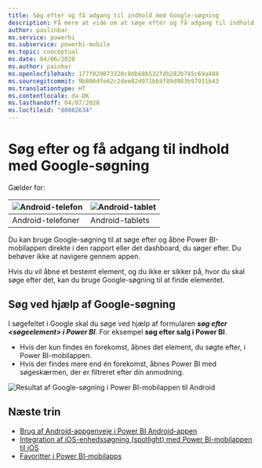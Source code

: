 ```yaml
---
title: Søg efter og få adgang til indhold med Google-søgning
description: Få mere at vide om at søge efter og få adgang til indhold med Google-søgning.
author: paulinbar
ms.service: powerbi
ms.subservice: powerbi-mobile
ms.topic: conceptual
ms.date: 04/06/2020
ms.author: painbar
ms.openlocfilehash: 177f029073320c8db68b532fdb282b745c69a408
ms.sourcegitcommit: 9b806dfe62c2dee82d971bb4f89d983b97931b43
ms.translationtype: HT
ms.contentlocale: da-DK
ms.lasthandoff: 04/07/2020
ms.locfileid: "80802634"
---
```

# <a name="find-and-access-your-content-with-google-search"></a>Søg efter og få adgang til indhold med Google-søgning

Gælder for:

| ![Android-telefon](./media/mobile-app-find-access-google-search/android-logo-40-px.png) | ![Android-tablet](./media/mobile-app-find-access-google-search/android-logo-40-px.png) |
|:--- |:--- |
| Android-telefoner |Android-tablets |

Du kan bruge Google-søgning til at søge efter og åbne Power BI-mobilappen direkte i den rapport eller det dashboard, du søger efter. Du behøver ikke at navigere gennem appen.

Hvis du vil åbne et bestemt element, og du ikke er sikker på, hvor du skal søge efter det, kan du bruge Google-søgning til at finde elementet.

## <a name="search-using-google-search"></a>Søg ved hjælp af Google-søgning

I søgefeltet i Google skal du søge ved hjælp af formularen ***søg efter &lt;søgeelement&gt; i Power BI***. For eksempel **søg efter salg i Power BI**.

* Hvis der kun findes én forekomst, åbnes det element, du søgte efter, i Power BI-mobilappen.
* Hvis der findes mere end én forekomst, åbnes Power BI med søgeskærmen, der er filtreret efter din anmodning.

![Resultat af Google-søgning i Power BI-mobilappen til Android](media/mobile-app-find-access-google-search/mobile-google-search.png)

## <a name="next-steps"></a>Næste trin
* [Brug af Android-appgenveje i Power BI Android-appen](mobile-app-quick-access-shortcuts.md)
* [Integration af iOS-enhedssøgning (spotlight) med Power BI-mobilappen til iOS](mobile-apps-ios-search-integration.md)
* [Favoritter i Power BI-mobilapps](mobile-apps-favorites.md)

